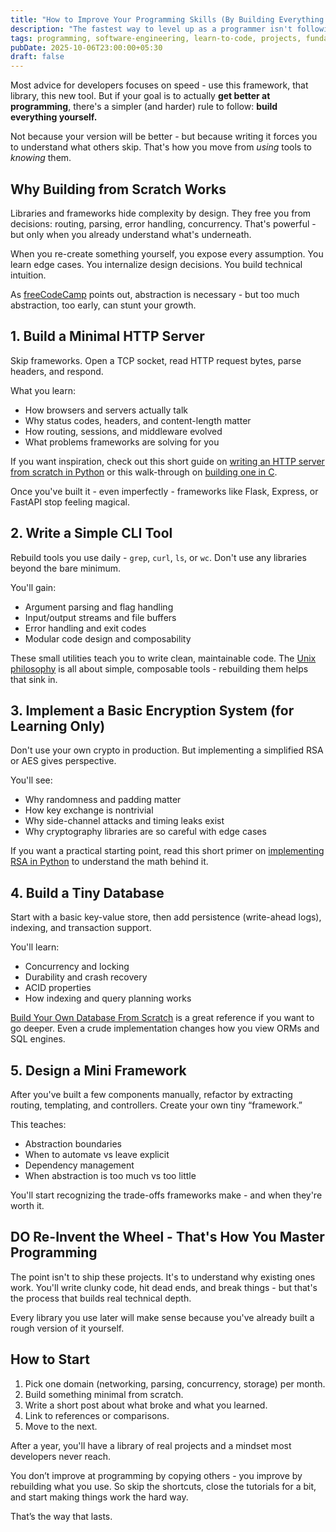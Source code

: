 ```yaml
---
title: "How to Improve Your Programming Skills (By Building Everything Yourself)"
description: "The fastest way to level up as a programmer isn't following more tutorials - it's building your own tools, servers, and systems from scratch so you truly understand how software works."
tags: programming, software-engineering, learn-to-code, projects, fundamentals, guide
pubDate: 2025-10-06T23:00:00+05:30
draft: false
---
```


Most advice for developers focuses on speed - use this framework, that library, this new tool.
But if your goal is to actually **get better at programming**, there's a simpler (and harder) rule to follow: **build everything yourself.**

Not because your version will be better - but because writing it forces you to understand what others skip. That's how you move from *using* tools to *knowing* them.

## Why Building from Scratch Works

Libraries and frameworks hide complexity by design. They free you from decisions: routing, parsing, error handling, concurrency. That's powerful - but only when you already understand what's underneath.

When you re-create something yourself, you expose every assumption. You learn edge cases. You internalize design decisions. You build technical intuition.

As [freeCodeCamp](https://www.freecodecamp.org/news/how-to-learn-programming/) points out, abstraction is necessary - but too much abstraction, too early, can stunt your growth.

## 1. Build a Minimal HTTP Server

Skip frameworks. Open a TCP socket, read HTTP request bytes, parse headers, and respond.

What you learn:

- How browsers and servers actually talk
- Why status codes, headers, and content-length matter
- How routing, sessions, and middleware evolved
- What problems frameworks are solving for you

If you want inspiration, check out this short guide on [writing an HTTP server from scratch in Python](https://bhch.github.io/posts/2017/11/writing-an-http-server-from-scratch/) or this walk-through on [building one in C](https://dev.to/jeffreythecoder/how-i-built-a-simple-http-server-from-scratch-using-c-739).

Once you've built it - even imperfectly - frameworks like Flask, Express, or FastAPI stop feeling magical.

## 2. Write a Simple CLI Tool

Rebuild tools you use daily - `grep`, `curl`, `ls`, or `wc`. Don't use any libraries beyond the bare minimum.

You'll gain:

- Argument parsing and flag handling
- Input/output streams and file buffers
- Error handling and exit codes
- Modular code design and composability

These small utilities teach you to write clean, maintainable code. The [Unix philosophy](https://en.wikipedia.org/wiki/Unix_philosophy) is all about simple, composable tools - rebuilding them helps that sink in.

## 3. Implement a Basic Encryption System (for Learning Only)

Don't use your own crypto in production. But implementing a simplified RSA or AES gives perspective.

You'll see:

- Why randomness and padding matter
- How key exchange is nontrivial
- Why side-channel attacks and timing leaks exist
- Why cryptography libraries are so careful with edge cases

If you want a practical starting point, read this short primer on [implementing RSA in Python](https://medium.com/@gowtham180502/implementing-rsa-algorithm-using-python-836f7da2a8e0) to understand the math behind it.

## 4. Build a Tiny Database

Start with a basic key-value store, then add persistence (write-ahead logs), indexing, and transaction support.

You'll learn:

- Concurrency and locking
- Durability and crash recovery
- ACID properties
- How indexing and query planning works

[Build Your Own Database From Scratch](https://build-your-own.org/database/) is a great reference if you want to go deeper. Even a crude implementation changes how you view ORMs and SQL engines.

## 5. Design a Mini Framework

After you've built a few components manually, refactor by extracting routing, templating, and controllers. Create your own tiny “framework.”

This teaches:

- Abstraction boundaries
- When to automate vs leave explicit
- Dependency management
- When abstraction is too much vs too little

You'll start recognizing the trade-offs frameworks make - and when they're worth it.

## DO Re-Invent the Wheel - That's How You Master Programming

The point isn't to ship these projects. It's to understand why existing ones work.
You'll write clunky code, hit dead ends, and break things - but that's the process that builds real technical depth.

Every library you use later will make sense because you've already built a rough version of it yourself.

## How to Start

1. Pick one domain (networking, parsing, concurrency, storage) per month.
2. Build something minimal from scratch.
3. Write a short post about what broke and what you learned.
4. Link to references or comparisons.
5. Move to the next.

After a year, you'll have a library of real projects and a mindset most developers never reach.

You don’t improve at programming by copying others - you improve by rebuilding what you use.
So skip the shortcuts, close the tutorials for a bit, and start making things work the hard way.

That’s the way that lasts.
